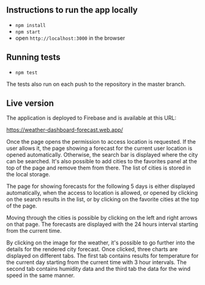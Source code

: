 ## Instructions to run the app locally

- `npm install`
- `npm start`
- open `http://localhost:3000` in the browser

## Running tests

- `npm test`

The tests also run on each push to the repository in the master branch.

## Live version

The application is deployed to Firebase and is available at this URL:

https://weather-dashboard-forecast.web.app/

Once the page opens the permission to access location is requested. If the user allows it, the page showing a forecast for the current user location is opened automatically. Otherwise, the search bar is displayed where the city can be searched. It's also possible to add cities to the favorites panel at the top of the page and remove them from there. The list of cities is stored in the local storage.

The page for showing forecasts for the following 5 days is either displayed automatically, when the access to location is allowed, or opened by clicking on the search results in the list, or by clicking on the favorite cities at the top of the page.

Moving through the cities is possible by clicking on the left and right arrows on that page. The forecasts are displayed with the 24 hours interval starting from the current time.

By clicking on the image for the weather, it's possible to go further into the details for the rendered city forecast. Once clicked, three charts are displayed on different tabs. The first tab contains results for temperature for the current day starting from the current time with 3 hour intervals. The second tab contains humidity data and the third tab the data for the wind speed in the same manner.
